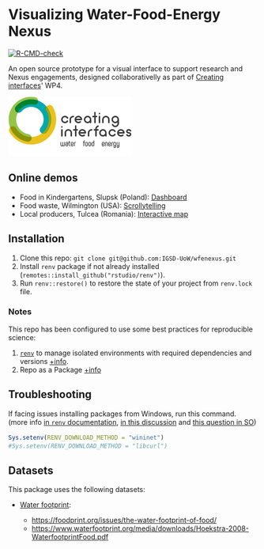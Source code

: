# Visualizing Water-Food-Energy Nexus

<!-- badges: start -->

[![R-CMD-check](https://github.com/IGSD-UoW/wfenexus/workflows/R-CMD-check/badge.svg)](https://github.com/IGSD-UoW/wfenexus/actions)

<!-- badges: end -->

An open source prototype for a visual interface to support research and Nexus engagements, designed collaborativelly as part of [Creating interfaces](https://creatinginterfaces.eifer.kit.edu/)' WP4.

![](man/figures/logo_creating-interfaces_250x104.png)

## Online demos

* Food in Kindergartens, Slupsk (Poland): [Dashboard](https://igsd-uow.github.io/wfenexus_demo/slupsk/slupsk_dashboard.html#overview)
* Food waste, Wilmington (USA):  [Scrollytelling](https://igsd-uow.github.io/wfenexus_demo/wilmington/infographics.html)
* Local producers, Tulcea (Romania): [Interactive map](https://igsd-uow.github.io/wfenexus_demo/tulcea/tulcea_dashboard.html)

## Installation

1.  Clone this repo: `git clone git@github.com:IGSD-UoW/wfenexus.git`
2.  Install `renv` package if not already installed (`remotes::install_github("rstudio/renv")`).
3.  Run `renv::restore()` to restore the state of your project from `renv.lock` file.

### Notes

This repo has been configured to use some best practices for reproducible science:

1.  [`renv`](https://rstudio.github.io/renv/articles/renv.html) to manage isolated environments with required dependencies and versions [+info](https://rstudio.github.io/renv/).
2.  Repo as a Package [+info](https://support.rstudio.com/hc/en-us/articles/200486488-Developing-Packages-with-RStudio)

## Troubleshooting

If facing issues installing packages from Windows, run this command. (more info [in `renv` documentation](https://rstudio.github.io/renv/articles/renv.html#downloads-1), [in this discussion](https://community.rstudio.com/t/cant-install-packages-with-renv/96696/6) and [this question in SO](https://stackoverflow.com/questions/67228070/renvrestore-always-fails-in-windows))

``` r
Sys.setenv(RENV_DOWNLOAD_METHOD = "wininet")
#Sys.setenv(RENV_DOWNLOAD_METHOD = "libcurl")
```

## Datasets

This package uses the following datasets:

-   [Water footprint](https://waterfootprint.org/en/resources/waterstat/product-water-footprint-statistics/):

    -   <https://foodprint.org/issues/the-water-footprint-of-food/>
    -   <https://www.waterfootprint.org/media/downloads/Hoekstra-2008-WaterfootprintFood.pdf>
